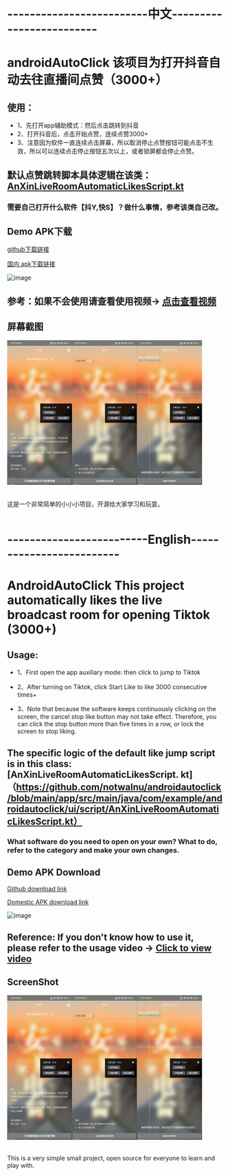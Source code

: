 # -------------------------中文-------------------------
# androidAutoClick 该项目为打开抖音自动去往直播间点赞（3000+）
## 使用：
* 1、先打开app辅助模式：然后点击跳转到抖音
* 2、打开抖音后，点击开始点赞，连续点赞3000+
* 3、注意因为软件一直连续点击屏幕，所以取消停止点赞按钮可能点击不生效，所以可以连续点击停止按钮五次以上，或者锁屏都会停止点赞。

## 默认点赞跳转脚本具体逻辑在该类：[AnXinLiveRoomAutomaticLikesScript.kt](https://github.com/notwalnu/androidautoclick/blob/main/app/src/main/java/com/example/androidautoclick/ui/script/AnXinLiveRoomAutomaticLikesScript.kt)

### 需要自己打开什么软件【抖Y,快S】？做什么事情，参考该类自己改。

## Demo APK下载

[github下载链接](https://github.com/notwalnu/androidautoclick/blob/main/demo/app-debug.apk)

[国内 apk下载链接](https://tt.appc02.com/zxvlew)

![image](https://github.com/notwalnu/androidautoclick/assets/19951960/4db8f03b-4018-4201-8af5-3de6fcd0c5bc)

## 参考：如果不会使用请查看使用视频-> [点击查看视频](https://github.com/notwalnu/androidautoclick/blob/main/demo/demp.mp4)

## 屏幕截图
<img src="demo/demo1.jpg" width="30%"/><img src="demo/demo2.jpg" width="30%"/><img src="demo/demo3.jpg" width="30%"/>
<br></br>

这是一个非常简单的小小小项目，开源给大家学习和玩耍。
<br></br>


# -------------------------English-------------------------

# AndroidAutoClick This project automatically likes the live broadcast room for opening Tiktok (3000+)

## Usage:

* 1、First open the app auxiliary mode: then click to jump to Tiktok

* 2、After turning on Tiktok, click Start Like to like 3000 consecutive times+

* 3、Note that because the software keeps continuously clicking on the screen, the cancel stop like button may not take effect. Therefore, you can click the stop button more than five times in a row, or lock the screen to stop liking.



## The specific logic of the default like jump script is in this class: [AnXinLiveRoomAutomaticLikesScript. kt]（https://github.com/notwalnu/androidautoclick/blob/main/app/src/main/java/com/example/androidautoclick/ui/script/AnXinLiveRoomAutomaticLikesScript.kt）



### What software do you need to open on your own? What to do, refer to the category and make your own changes.



## Demo APK Download



[Github download link](https://github.com/notwalnu/androidautoclick/blob/main/demo/app-debug.apk)



[Domestic APK download link](https://tt.appc02.com/zxvlew)



![image](https://github.com/notwalnu/androidautoclick/assets/19951960/4db8f03b-4018-4201-8af5-3de6fcd0c5bc)

## Reference: If you don't know how to use it, please refer to the usage video -> [Click to view video](https://github.com/notwalnu/androidautoclick/blob/main/demo/demp.mp4)

## ScreenShot
<img src="demo/demo1.jpg" width="30%"/><img src="demo/demo2.jpg" width="30%"/><img src="demo/demo3.jpg" width="30%"/>
<br></br>


This is a very simple small project, open source for everyone to learn and play with.
